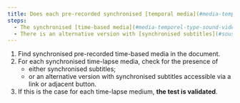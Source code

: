 ```yaml
---
title: Does each pre-recorded synchronised [temporal media](#media-temporel-type-son-video-et-synchronise) meet, if necessary, one of these conditions (excluding special cases)?
steps:
  - The synchronised [time-based media](#media-temporel-type-sound-video-and-synchronise) has [synchronised subtitles](#sous-titles-synchronises-multimedia-object).
  - There is an alternative version with [synchronised subtitles](#sous-titres-synchronises-objet-multimedia) accessible via an [adjacent link or button](#lien-ou-bouton-adjacent).
---
```


1. Find synchronised pre-recorded time-based media in the document.
2. For each synchronised time-lapse media, check for the presence of
   - either synchronised subtitles;
   - or an alternative version with synchronised subtitles accessible via a link or adjacent button.
3. If this is the case for each time-lapse medium, **the test is validated**.
